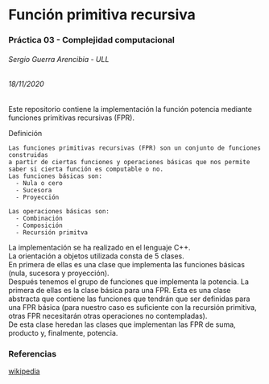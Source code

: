 # Función primitiva recursiva
### Práctica 03 - Complejidad computacional 
###### Sergio Guerra Arencibia - ULL
###### 18/11/2020
  
Este repositorio contiene la implementación la función potencia mediante funciones primitivas recursivas (FPR).

Definición  
```  
Las funciones primitivas recursivas (FPR) son un conjunto de funciones construidas
a partir de ciertas funciones y operaciones básicas que nos permite saber si cierta función es computable o no.   
Las funciones básicas son:
  - Nula o cero
  - Sucesora
  - Proyección

Las operaciones básicas son:
  - Combinación
  - Composición
  - Recursión primitva
```  

La implementación se ha realizado en el lenguaje C++.  
La orientación a objetos utilizada consta de 5 clases.  
En primera de ellas es una clase que implementa las funciones básicas (nula, sucesora y proyección).  
Después tenemos el grupo de funciones que implementa la potencia. La primera de ellas es la clase básica para una FPR. 
Esta es una clase abstracta que contiene las funciones que tendrán que ser definidas para una FPR básica (para nuestro caso
es suficiente con la recursión primitiva, otras FPR necesitarán otras operaciones no contempladas).  
De esta clase heredan las clases que implementan las FPR de suma, producto y, finalmente, potencia.

### Referencias  
[wikipedia](https://es.wikipedia.org/wiki/Recursi%C3%B3n_primitiva#:~:text=Una%20funci%C3%B3n%20recursiva%20primitiva%20es%20n%2Daria%20si%20toma%20como,define%20seg%C3%BAn%20las%20siguientes%20reglas%3A&text=La%20funci%C3%B3n%20sucesor%20S%2C%20de,de%20Peano%2C%20es%20primitiva%20recursiva.)  
